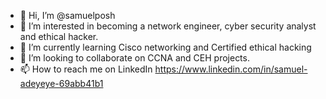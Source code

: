 - 👋 Hi, I’m @samuelposh
- 👀 I’m interested in becoming a network engineer, cyber security analyst and ethical hacker.
- 🌱 I’m currently learning Cisco networking and Certified ethical hacking 
- 💞️ I’m looking to collaborate on CCNA and CEH projects. 
- 📫 How to reach me  on LinkedIn https://www.linkedin.com/in/samuel-adeyeye-69abb41b1

<!---
samuelposh/samuelposh is a ✨ special ✨ repository because its `README.md` (this file) appears on your GitHub profile.
You can click the Preview link to take a look at your changes.
--->
